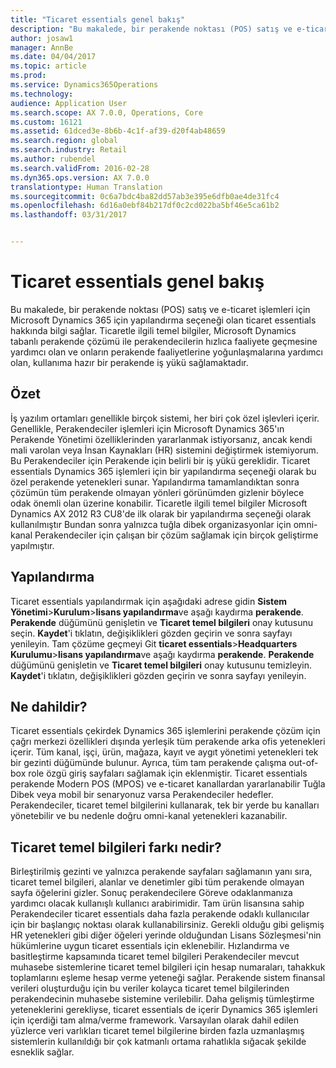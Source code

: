 ```yaml
---
title: "Ticaret essentials genel bakış"
description: "Bu makalede, bir perakende noktası (POS) satış ve e-ticaret işlemleri için Microsoft Dynamics 365 için yapılandırma seçeneği olan ticaret essentials hakkında bilgi sağlar. Ticaretle ilgili temel bilgiler, Microsoft Dynamics tabanlı perakende çözümü ile perakendecilerin hızlıca faaliyete geçmesine yardımcı olan ve onların perakende faaliyetlerine yoğunlaşmalarına yardımcı olan, kullanıma hazır bir perakende iş yükü sağlamaktadır."
author: josaw1
manager: AnnBe
ms.date: 04/04/2017
ms.topic: article
ms.prod: 
ms.service: Dynamics365Operations
ms.technology: 
audience: Application User
ms.search.scope: AX 7.0.0, Operations, Core
ms.custom: 16121
ms.assetid: 61dced3e-8b6b-4c1f-af39-d20f4ab48659
ms.search.region: global
ms.search.industry: Retail
ms.author: rubendel
ms.search.validFrom: 2016-02-28
ms.dyn365.ops.version: AX 7.0.0
translationtype: Human Translation
ms.sourcegitcommit: 0c6a7bdc4ba82dd57ab3e395e6dfb0ae4de31fc4
ms.openlocfilehash: 6d16a0ebf84b217df0c2cd022ba5bf46e5ca61b2
ms.lasthandoff: 03/31/2017


---
```


# <a name="commerce-essentials-overview"></a>Ticaret essentials genel bakış

Bu makalede, bir perakende noktası (POS) satış ve e-ticaret işlemleri için Microsoft Dynamics 365 için yapılandırma seçeneği olan ticaret essentials hakkında bilgi sağlar. Ticaretle ilgili temel bilgiler, Microsoft Dynamics tabanlı perakende çözümü ile perakendecilerin hızlıca faaliyete geçmesine yardımcı olan ve onların perakende faaliyetlerine yoğunlaşmalarına yardımcı olan, kullanıma hazır bir perakende iş yükü sağlamaktadır. 

<a name="overview"></a>Özet
--------

İş yazılım ortamları genellikle birçok sistemi, her biri çok özel işlevleri içerir. Genellikle, Perakendeciler işlemleri için Microsoft Dynamics 365'ın Perakende Yönetimi özelliklerinden yararlanmak istiyorsanız, ancak kendi mali varolan veya İnsan Kaynakları (HR) sistemini değiştirmek istemiyorum. Bu Perakendeciler için Perakende için belirli bir iş yükü gereklidir. Ticaret essentials Dynamics 365 işlemleri için bir yapılandırma seçeneği olarak bu özel perakende yetenekleri sunar. Yapılandırma tamamlandıktan sonra çözümün tüm perakende olmayan yönleri görünümden gizlenir böylece odak önemli olan üzerine konabilir. Ticaretle ilgili temel bilgiler Microsoft Dynamics AX 2012 R3 CU8'de ilk olarak bir yapılandırma seçeneği olarak kullanılmıştır Bundan sonra yalnızca tuğla dibek organizasyonlar için omni-kanal Perakendeciler için çalışan bir çözüm sağlamak için birçok geliştirme yapılmıştır.

## <a name="configuration"></a>Yapılandırma
Ticaret essentials yapılandırmak için aşağıdaki adrese gidin **Sistem Yönetimi**&gt;**Kurulum**&gt;**lisans yapılandırma**ve aşağı kaydırma **perakende**. **Perakende** düğümünü genişletin ve **Ticaret temel bilgileri** onay kutusunu seçin. **Kaydet**'i tıklatın, değişiklikleri gözden geçirin ve sonra sayfayı yenileyin. Tam çözüme geçmeyi Git **ticaret essentials**&gt;**Headquarters Kurulumu**&gt;**lisans yapılandırma**ve aşağı kaydırma **perakende**. **Perakende** düğümünü genişletin ve **Ticaret temel bilgileri** onay kutusunu temizleyin. **Kaydet**'i tıklatın, değişiklikleri gözden geçirin ve sonra sayfayı yenileyin.

## <a name="what-is-included"></a>Ne dahildir?
Ticaret essentials çekirdek Dynamics 365 işlemlerini perakende çözüm için çağrı merkezi özellikleri dışında yerleşik tüm perakende arka ofis yetenekleri içerir. Tüm kanal, işçi, ürün, mağaza, kayıt ve aygıt yönetimi yetenekleri tek bir gezinti düğümünde bulunur. Ayrıca, tüm tam perakende çalışma out-of-box role özgü giriş sayfaları sağlamak için eklenmiştir. Ticaret essentials perakende Modern POS (MPOS) ve e-ticaret kanallardan yararlanabilir Tuğla Dibek veya mobil bir senaryonuz varsa Perakendeciler hedefler. Perakendeciler, ticaret temel bilgilerini kullanarak, tek bir yerde bu kanalları yönetebilir ve bu nedenle doğru omni-kanal yetenekleri kazanabilir.

## <a name="how-is-commerce-essentials-different"></a>Ticaret temel bilgileri farkı nedir?
Birleştirilmiş gezinti ve yalnızca perakende sayfaları sağlamanın yanı sıra, ticaret temel bilgileri, alanlar ve denetimler gibi tüm perakende olmayan sayfa öğelerini gizler. Sonuç perakendecilere Göreve odaklanmanıza yardımcı olacak kullanışlı kullanıcı arabirimidir. Tam ürün lisansına sahip Perakendeciler ticaret essentials daha fazla perakende odaklı kullanıcılar için bir başlangıç noktası olarak kullanabilirsiniz. Gerekli olduğu gibi gelişmiş HR yetenekleri gibi diğer öğeleri yerinde olduğundan Lisans Sözleşmesi'nin hükümlerine uygun ticaret essentials için eklenebilir. Hızlandırma ve basitleştirme kapsamında ticaret temel bilgileri Perakendeciler mevcut muhasebe sistemlerine ticaret temel bilgileri için hesap numaraları, tahakkuk toplamlarını eşleme hesap verme yeteneği sağlar. Perakende sistem finansal verileri oluşturduğu için bu veriler kolayca ticaret temel bilgilerinden perakendecinin muhasebe sistemine verilebilir. Daha gelişmiş tümleştirme yeteneklerini gerekliyse, ticaret essentials de içerir Dynamics 365 işlemleri için içerdiği tam alma/verme framework. Varsayılan olarak dahil edilen yüzlerce veri varlıkları ticaret temel bilgilerine birden fazla uzmanlaşmış sistemlerin kullanıldığı bir çok katmanlı ortama rahatlıkla sığacak şekilde esneklik sağlar.



